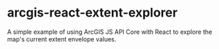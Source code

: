# arcgis-react-extent-explorer
A simple example of using ArcGIS JS API Core with React to explore the map's current extent envelope values. 
